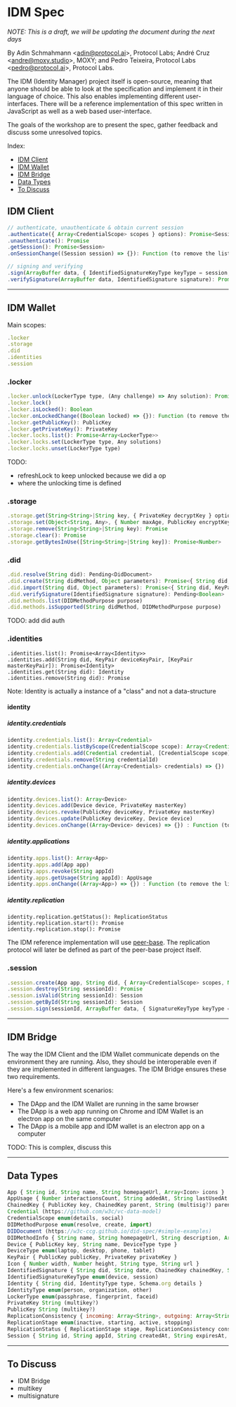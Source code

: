 # IDM Spec

*NOTE: This is a draft, we will be updating the document during the next days*

By Adin Schmahmann &lt;adin@protocol.ai&gt;, Protocol Labs; André Cruz &lt;andre@moxy.studio&gt;, MOXY; and Pedro Teixeira, Protocol Labs &lt;pedro@protocol.ai&gt;, Protocol Labs.

The IDM (Identity Manager) project itself is open-source, meaning that anyone should be able to look at the specification and implement it in their language of choice. This also enables implementing different user-interfaces. There will be a reference implementation of this spec written in JavaScript as well as a web based user-interface.

The goals of the workshop are to present the spec, gather feedback and discuss some unresolved topics.

Index:

- [IDM Client](#idm-client)
- [IDM Wallet](#idm-wallet)
- [IDM Bridge](#idm-bridge)
- [Data Types](#data-types)
- [To Discuss](#to-discuss)


## IDM Client

```js
// authenticate, unauthenticate & obtain current session
.authenticate({ Array<CredentialScope> scopes } options): Promise<Session>
.unauthenticate(): Promise
.getSession(): Promise<Session>
.onSessionChange((Session session) => {}): Function (to remove the listener)

// signing and verifying
.sign(ArrayBuffer data, { IdentifiedSignatureKeyType keyType = session, String previewUrl } options): Promise<IdentifiedSignature>
.verifySignature(ArrayBuffer data, IdentifiedSignature signature): Promise<Boolean>
```

--------------------------

## IDM Wallet

Main scopes:

```js
.locker
.storage
.did
.identities
.session
```

### .locker

```js
.locker.unlock(LockerType type, (Any challenge) => Any solution): Promise
.locker.lock()
.locker.isLocked(): Boolean
.locker.onLockedChange((Boolean locked) => {}): Function (to remove the listener)
.locker.getPublicKey(): PublicKey
.locker.getPrivateKey(): PrivateKey
.locker.locks.list(): Promise<Array<LockerType>>
.locker.locks.set(LockerType type, Any solutions)
.locker.locks.unset(LockerType type)

```

TODO:
- refreshLock to keep unlocked because we did a op
- where the unlocking time is defined


### .storage

```js
.storage.get(String<String>|String key, { PrivateKey decryptKey } options): Promise<Object<String,Any>>
.storage.set(Object<String, Any>, { Number maxAge, PublicKey encryptKey } options): Promise
.storage.remove(String<String>|String key): Promise
.storage.clear(): Promise
.storage.getBytesInUse([String<String>|String key]): Promise<Number>
```

### .did

```js
.did.resolve(String did): Pending<DidDocument>
.did.create(String didMethod, Object parameters): Promise<{ String did, KeyPair deviceKeyPair, [KeyPair masterKeyPair] }>
.did.import(String did, Object parameters): Promise<{ String did, KeyPair deviceKeyPair> }>
.did.verifySignature(IdentifiedSignature signature): Pending<Boolean>
.did.methods.list(DIDMethodPurpose purpose)
.did.methods.isSupported(String didMethod, DIDMethodPurpose purpose)
```

TODO: add did auth


### .identities

```
.identities.list(): Promise<Array<Identity>>
.identities.add(String did, KeyPair deviceKeyPair, [KeyPair masterKeyPair]): Promise<Identity>
.identities.get(String did): Identity
.identities.remove(String did): Promise

```

Note: Identity is actually a instance of a "class" and not a data-structure


#### identity


##### identity.credentials

```js
identity.credentials.list(): Array<Credential>
identity.credentials.listByScope(CredentialScope scope): Array<Credential>
identity.credentials.add(Credential credential, [CredentialScope scope])
identity.credentials.remove(String credentialId)
identity.credentials.onChange((Array<Credentials> credentials) => {}) : Function (to remove the listener)
```

##### identity.devices

```js
identity.devices.list(): Array<Device>
identity.devices.add(Device device, PrivateKey masterKey)
identity.devices.revoke(PublicKey deviceKey, PrivateKey masterKey)
identity.devices.update(PublicKey deviceKey, Device device)
identity.devices.onChange((Array<Device> devices) => {}) : Function (to remove the listener)
```

##### identity.applications

```js
identity.apps.list(): Array<App>
identity.apps.add(App app)
identity.apps.revoke(String appId)
identity.apps.getUsage(String appId): AppUsage
identity.apps.onChange((Array<App>) => {}) : Function (to remove the listener)
```

##### identity.replication

```
identity.replication.getStatus(): ReplicationStatus
identity.replication.start(): Promise
identity.replication.stop(): Promise
```

The IDM reference implementation will use [peer-base](https://github.com/peer-base/peer-base). The replication protocol will later be defined as part of the peer-base project itself.



### .session

```js
.session.create(App app, String did, { Array<CredentialScope> scopes, Number maxAge } options): Promise<Session>
.session.destroy(String sessionId): Promise
.session.isValid(String sessionId): Session
.session.getById(String sessionId): Session
.session.sign(sessionId, ArrayBuffer data, { SignatureKeyType keyType = 'session', String previewUrl } options): Promise<IdentifiedSignature>
```

--------------------------

## IDM Bridge

The way the IDM Client and the IDM Wallet communicate depends on the environment they are running. Also, they should be interoperable even if they are implemented in different languages. The IDM Bridge ensures these two requirements.

Here's a few environment scenarios:

- The DApp and the IDM Wallet are running in the same browser
- The DApp is a web app running on Chrome and IDM Wallet is an electron app on the same computer
- The DApp is a mobile app and IDM wallet is an electron app on a computer

TODO: This is complex, discuss this

--------------------------

## Data Types

```js
App { String id, String name, String homepageUrl, Array<Icon> icons }
AppUsage { Number interactionsCount, String addedAt, String lastUsedAt }
ChainedKey { PublicKey key, ChainedKey parent, String (multisig?) parentSignature }
Credential (https://github.com/w3c/vc-data-model)
CredentialScope enum(details, social)
DIDMethodPurpose enum(resolve, create, import)
DIDDocument (https://w3c-ccg.github.io/did-spec/#simple-examples)
DIDMethodInfo { String name, String homepageUrl, String description, Array<Icon> icons }
Device { PublicKey key, String name, DeviceType type }
DeviceType enum(laptop, desktop, phone, tablet)
KeyPair { PublicKey publicKey, PrivateKey privateKey }
Icon { Number width, Number height, String type, String url }
IdentifiedSignature { String did, String date, ChainedKey chainedKey, String (multisig?) signature }
IdentifiedSignatureKeyType enum(device, session)
Identity { String did, IdentityType type, Schema.org details }
IdentityType enum(person, organization, other)
LockerType enum(passphrase, fingerprint, faceid)
PrivateKey String (multikey?)
PublicKey String (multikey?)
ReplicationConsistency { incoming: Array<String>, outgoing: Array<String> }
ReplicationStage enum(inactive, starting, active, stopping)
ReplicationStatus { ReplicationStage stage, ReplicationConsistency consistency }
Session { String id, String appId, String createdAt, String expiresAt, Identity identity, Object<CredentialScope, Array<Credential>> credentials }
```

--------------------------

## To Discuss

- IDM Bridge
- multikey
- multisignature
